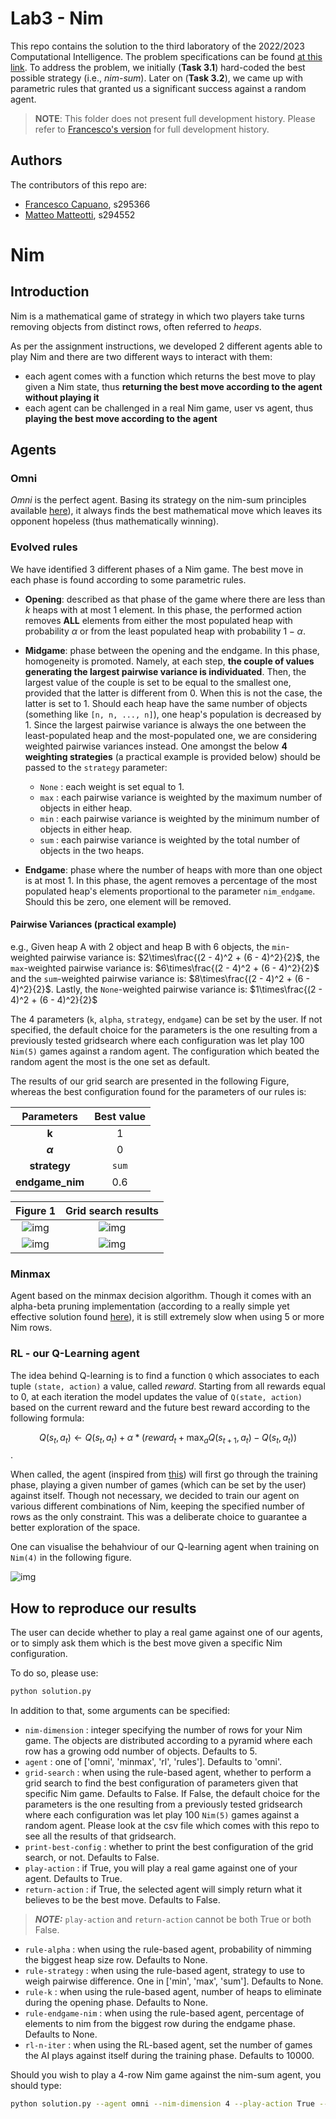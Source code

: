 # Lab3 - Nim
This repo contains the solution to the third laboratory of the 2022/2023 Computational Intelligence. The problem specifications can be found [at this link](https://github.com/squillero/computational-intelligence/blob/master/2022-23/lab3_nim.ipynb). To address the problem, we initially (**Task 3.1**) hard-coded the best possible strategy (i.e., *nim-sum*). Later on (**Task 3.2**), we came up with parametric rules that granted us a significant success against a random agent.
> **NOTE**: This folder does not present full development history. Please refer to [Francesco's version](https://github.com/fracapuano/NimAgent) for full development history.

## Authors
The contributors of this repo are:
* [Francesco Capuano](https://github.com/fracapuano/CompIntelligence_2022), s295366 
* [Matteo Matteotti](https://github.com/mttmtt31/compIntelligence_2022), s294552  

# Nim
## Introduction
Nim is a mathematical game of strategy in which two players take turns removing objects from distinct rows, often referred to *heaps*.

As per the assignment instructions, we developed 2 different agents able to play Nim and there are two different ways to interact with them:

- each agent comes with a function which returns the best move to play given a Nim state, thus **returning the best move according to the agent without playing it**
- each agent can be challenged in a real Nim game, user vs agent, thus **playing the best move according to the agent**

## Agents
### Omni
*Omni* is the perfect agent. Basing its strategy on the nim-sum principles available [here](https://en.wikipedia.org/wiki/Nim#Mathematical_theory)), it always finds the best mathematical move which leaves its opponent hopeless (thus mathematically winning). 

### Evolved rules
We have identified 3 different phases of a Nim game. The best move in each phase is found according to some parametric rules.

- **Opening**: described as that phase of the game where there are less than $k$ heaps with at most $1$ element. In this phase, the performed action removes **ALL** elements from either the most populated heap with probability $\alpha$ or from the least populated heap with probability $1 - \alpha$.

- **Midgame**: phase between the opening and the endgame. In this phase, homogeneity is promoted. Namely, at each step, **the couple of values generating the largest pairwise variance is individuated**. Then, the largest value of the couple is set to be equal to the smallest one, provided that the latter is different from 0. When this is not the case, the latter is set to 1. Should each heap have the same number of objects (something like `[n, n, ..., n]`), one heap's population is decreased by 1. Since the largest pairwise variance is always the one between the least-populated heap and the most-populated one, we are considering weighted pairwise variances instead. One amongst the below **4 weighting strategies** (a practical example is provided below) should be passed to the `strategy` parameter:

  - `None` : each weight is set equal to 1.
  - `max` : each pairwise variance is weighted by the maximum number of objects in either heap. 
  - `min` : each pairwise variance is weighted by the minimum number of objects in either heap.
  - `sum` : each pairwise variance is weighted by the total number of objects in the two heaps.

- **Endgame**: phase where the number of heaps with more than one object is at most 1. In this phase, the agent removes a percentage of the most populated heap's elements proportional to the parameter `nim_endgame`. Should this be zero, one element will be removed.

#### Pairwise Variances (practical example)
e.g., Given heap A with 2 object and heap B with 6 objects, the `min`-weighted pairwise variance is: 
$2\times\frac{(2 - 4)^2 + (6 - 4)^2}{2}$, the `max`-weighted pairwise variance is: 
$6\times\frac{(2 - 4)^2 + (6 - 4)^2}{2}$ and the `sum`-weighted pairwise variance is: 
$8\times\frac{(2 - 4)^2 + (6 - 4)^2}{2}$. Lastly, the `None`-weighted pairwise variance is: 
$1\times\frac{(2 - 4)^2 + (6 - 4)^2}{2}$

The 4 parameters (`k`, `alpha`, `strategy`, `endgame`) can be set by the user. If not specified, the default choice for the parameters is the one resulting from a previously tested gridsearch where each configuration was let play 100 `Nim(5)` games against a random agent. The configuration which beated the random agent the most is the one set as default. 

The results of our grid search are presented in the following Figure, whereas the best configuration found for the parameters of our rules is: 

| Parameters|Best value |
|:-------------------------:|:-------------------------:|
|**k**|1|
|**$\alpha$**|0|
|**strategy**|`sum`|
|**endgame_nim**|0.6|

|Figure 1 | Grid search results |
|:-------------------------:|:-------------------------:|
|![img](images/success_alpha.svg)|![img](images/success_endgamenim.svg)|
|![img](images/success_k.svg)|![img](images/success_strategy.svg)|

### Minmax
Agent based on the minmax decision algorithm. Though it comes with an alpha-beta pruning implementation (according to a really simple yet effective solution found [here](https://realpython.com/python-minimax-nim/#optimize-minimax-with-alpha-beta-pruning)), it is still extremely slow when using 5 or more Nim rows.

### RL - our Q-Learning agent
The idea behind Q-learning is to find a function `Q` which associates to each tuple `(state, action)` a value, called *reward*. Starting from all rewards equal to 0, at each iteration the model updates the value of `Q(state, action)` based on the current reward and the future best reward according to the following formula:

$$ Q(s_t, a_t) \leftarrow  Q(s_t, a_t) + \alpha * (reward_t + \max_aQ(s_{t+1}, a_t) - Q(s_t, a_t))$$.

When called, the agent (inspired from [this](https://github.com/Luigian/Nim)) will first go through the training phase, playing a given number of games (which can be set by the user) against itself. Though not necessary, we decided to train our agent on various different combinations of Nim, keeping the specified number of rows as the only constraint. This was a deliberate choice to guarantee a better exploration of the space.

One can visualise the behahviour of our Q-learning agent when training on `Nim(4)` in the following figure.

![img](images/return_per_episode.png)


## How to reproduce our results
The user can decide whether to play a real game against one of our agents, or to simply ask them which is the best move given a specific Nim configuration.

To do so, please use:

```bash
python solution.py
```

In addition to that, some arguments can be specified:

- `nim-dimension` : integer specifying the number of rows for your Nim game. The objects are distributed according to a pyramid where each row has a growing odd number of objects. Defaults to 5.
- `agent` : one of ['omni', 'minmax', 'rl', 'rules']. Defaults to 'omni'.
- `grid-search` : when using the rule-based agent, whether to perform a grid search to find the best configuration of parameters given that specific Nim game. Defaults to False. If False, the default choice for the parameters is the one resulting from a previously tested gridsearch where each configuration was let play 100 `Nim(5)` games against a random agent. Please look at the csv file which comes with this repo to see all the results of that gridsearch.
- `print-best-config` : whether to print the best configuration of the grid search, or not. Defaults to False.
- `play-action` : if True, you will play a real game against one of your agent. Defaults to True.
- `return-action` : if True, the selected agent will simply return what it believes to be the best move. Defaults to False.
> **_NOTE:_** `play-action` and `return-action` cannot be both True or both False.
- `rule-alpha` : when using the rule-based agent, probability of nimming the biggest heap size row. Defaults to None.
- `rule-strategy` : when using the rule-based agent, strategy to use to weigh pairwise difference. One in ['min', 'max', 'sum']. Defaults to None.
- `rule-k` : when using the rule-based agent, number of heaps to eliminate during the opening phase. Defaults to None.
- `rule-endgame-nim` : when using the rule-based agent, percentage of elements to nim from the biggest row during the endgame phase. Defaults to None.
- `rl-n-iter` : when using the RL-based agent, set the number of games the AI plays against itself during the training phase. Defaults to 10000.

Should you wish to play a 4-row Nim game against the nim-sum agent, you should type:

```bash
python solution.py --agent omni --nim-dimension 4 --play-action True --return-action False
```
